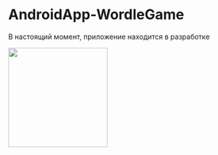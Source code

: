 # AndroidApp-WordleGame

В настоящий момент, приложение находится в разработке

<img src="https://user-images.githubusercontent.com/38836366/159764991-d625f0b4-f797-4c85-a254-e2a23f20a0f7.jpg" width="200" >
